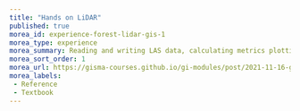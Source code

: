 ```yaml
---
title: "Hands on LiDAR"
published: true
morea_id: experience-forest-lidar-gis-1
morea_type: experience
morea_summary: Reading and writing LAS data, calculating metrics plotting results
morea_sort_order: 1
morea_url: https://gisma-courses.github.io/gi-modules/post/2021-11-16-getting-startet-with-lidar/
morea_labels:
 - Reference 
 - Textbook
---
```



